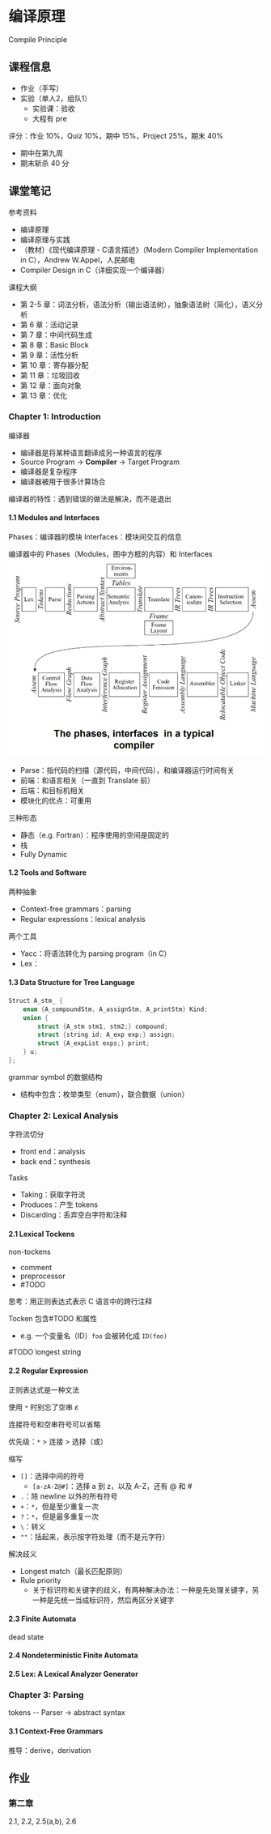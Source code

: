 # 编译原理
Compile Principle


## 课程信息
* 作业（手写）
* 实验（单人2，组队1）
    - 实验课：验收
    - 大程有 pre

评分：作业 10%，Quiz 10%，期中 15%，Project 25%，期末 40%
* 期中在第九周
* 期末斩杀 40 分

## 课堂笔记
参考资料
* 编译原理
* 编译原理与实践
* （教材）《现代编译原理 - C语言描述》（Modern Compiler Implementation in C），Andrew W.Appel，人民邮电
* Compiler Design in C（详细实现一个编译器）

课程大纲
* 第 2-5 章：词法分析，语法分析（输出语法树），抽象语法树（简化），语义分析
* 第 6 章：活动记录
* 第 7 章：中间代码生成
* 第 8 章：Basic Block
* 第 9 章：活性分析
* 第 10 章：寄存器分配
* 第 11 章：垃圾回收
* 第 12 章：面向对象
* 第 13 章：优化

### Chapter 1: Introduction
编译器
* 编译器是将某种语言翻译成另一种语言的程序
* Source Program -> **Compiler** -> Target Program
* 编译器是复杂程序
* 编译器被用于很多计算场合

编译器的特性：遇到错误的做法是解决，而不是退出

#### 1.1 Modules and Interfaces 
Phases：编译器的模块
Interfaces：模块间交互的信息

编译器中的 Phases（Modules，图中方框的内容）和 Interfaces
![](../../../img/2023-02-27-10-35-39.png)
* Parse：指代码的扫描（源代码，中间代码），和编译器运行时间有关
* 前端：和语言相关（一直到 Translate 前）
* 后端：和目标机相关
* 模块化的优点：可重用

三种形态
* 静态（e.g. Fortran）：程序使用的空间是固定的
* 栈
* Fully Dynamic

#### 1.2 Tools and Software
两种抽象
* Context-free grammars：parsing
* Regular expressions：lexical analysis

两个工具
* Yacc：将语法转化为 parsing program（in C）
* Lex：

#### 1.3 Data Structure for Tree Language
```c
Struct A_stm_ {
    enum {A_compoundStm, A_assignStm, A_printStm} Kind;
    union {
        struct {A_stm stm1, stm2;} compound;
        struct {string id; A_exp exp;} assign;
        struct {A_expList exps;} print;
    } u;
};
```

grammar symbol 的数据结构
* 结构中包含：枚举类型（enum），联合数据（union）

### Chapter 2: Lexical Analysis
字符流切分

* front end：analysis
* back end：synthesis

Tasks
* Taking：获取字符流
* Produces：产生 tokens
* Discarding：丢弃空白字符和注释

#### 2.1 Lexical Tockens
non-tockens
* comment
* preprocessor
* \#TODO

思考：用正则表达式表示 C 语言中的跨行注释

Tocken 包含\#TODO 和属性
* e.g. 一个变量名（ID）`foo` 会被转化成 `ID(foo)`

\#TODO longest string

#### 2.2 Regular Expression
正则表达式是一种文法

使用 `*` 时别忘了空串 $\varepsilon$

连接符号和空串符号可以省略

优先级：`*` > 连接 > 选择（或）

缩写
* `[]`：选择中间的符号
    - `[a-zA-Z@#]`：选择 a 到 z，以及 A-Z，还有 @ 和 #
* `.`：除 newline 以外的所有符号
* `+`：`*`，但是至少重复一次
* `?`：`*`，但是最多重复一次
* `\`：转义
* `""`：括起来，表示按字符处理（而不是元字符）

解决歧义
* Longest match（最长匹配原则）
* Rule priority
    - 关于标识符和关键字的歧义，有两种解决办法：一种是先处理关键字，另一种是先统一当成标识符，然后再区分关键字

#### 2.3 Finite Automata
dead state

#### 2.4 Nondeterministic Finite Automata
#### 2.5 Lex: A Lexical Analyzer Generator
### Chapter 3: Parsing
tokens -- Parser -> abstract syntax

#### 3.1 Context-Free Grammars
推导：derive，derivation

## 作业
### 第二章
2.1, 2.2, 2.5(a,b), 2.6
